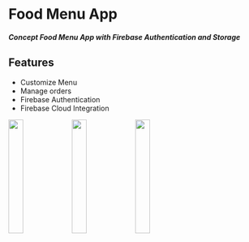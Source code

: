 # Food Menu App

#### _Concept Food Menu App with Firebase Authentication and Storage_

## Features
- Customize Menu
- Manage orders
- Firebase Authentication
- Firebase Cloud Integration

<p float="left">
  <img src="https://github.com/crorsavir54/prepCalendar/blob/main/screenshots/LogInScreen.png" align="middle" width="24%" />
  <img src="https://github.com/crorsavir54/prepCalendar/blob/main/screenshots/MenuScreen.png" align="middle" width="24%" /> 
  <img src="https://github.com/crorsavir54/prepCalendar/blob/main/screenshots/ManageScreen.png" align="middle" width="24%" />
</p>



